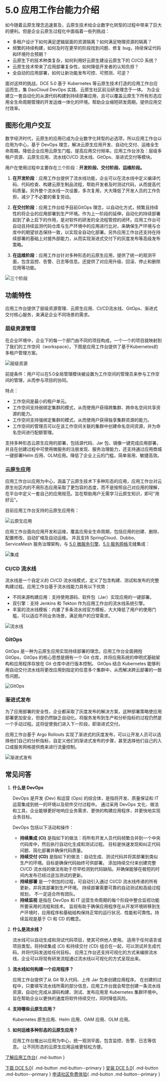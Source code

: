 # 5.0 应用工作台能力介绍

如今随着云原生理念迅速普及，云原生技术给企业数字化转型的过程中带来了巨大的便利。但是企业云原生过程化中面临着一些列挑战：

- 多租户设计下如何满足逻辑层面的资源隔离？如何满足物理资源的隔离？
- 频繁的持续构建，如何及时在更早的阶段找到问题、修复 bug，持续保证代码和环境符合预期？
- 云原生下的技术种类复杂，如何利用好云原生建设云原生下的 CI/CD 系统？
- 云原生技术带来了应用部署复杂性，如何降低开发者的认知负担？
- 全自动的应用部署，如何让新功能发布可控、可预测、可逆？

面对这样的挑战，DCE 5.0 基于 Kubernetes 等云原生技术打造的应用工作台应运而生，集 DaoCloud DevOps 实践、云原生社区前沿研发理念于一体。
为企业建立一套自动化的从源代码构建到持续部署应用，且可以覆盖云原生下所有形态应用全生命周期管理的开发运维一体化的环境。帮助企业缩短研发周期，提供应用交付效率。

## 图形化用户交互

数字经济时代，云原生的应用已成为企业数字化转型的必选项，所以应用工作台以应用为中心，基于 DevOps 理念，解决云原生应用开发、自动化交付、运维全生命周期。降低企业应用云原生门槛，提高应用交付频率。应用工作台涉及：层级多租户资源、云原生应用、流水线CI/CD 流水线、GitOps、渐进式交付等模块。

用户在使用过程中主要存在三个阶段：**开发阶段、交付阶段、运维阶段。**

1. **在开发阶段**：应用工作台提供了流水线功能，企业可以在流水线中定义编译代码、代码检查、构建云原生制品流程，帮助开发者及时测试代码，从而提高代码质量。另外整个流水线一次设置，多次复用，大大降低了开发人员的工作负担，减少了不必要的重复劳动。

2. **在交付阶段**：应用工作台给予目前GitOps 理念，以自动化方式，频繁且持续性的将企业的应用部署到生产环境。作为上一阶段的延伸，自动化的持续部署起到了承上启下的作用，是对软件的研发的全流程管控的闭环。应用工作台可自动且持续监测代码仓库与生产环境中的应用进行比对，来确保生产环境与仓库中的期望状态保持一致，以实现全自动化部署。另外应用工作台还支持在持续部署的基础上对接外部能力，从而实现渐进式交付下的灰度发布等高级发布策略。

3. **在运维阶段**：应用工作台针对多种形态的云原生应用，提供了统一的观测平面，包含监控、告警、日志等信息。还提供了对应用升级、回滚、停止和删除应用等功能。

![三个阶段](https://docs.daocloud.io/daocloud-docs-images/docs/blogs/images/amamba01.png)

## 功能特性

应用工作台提供了层级资源管理、云原生应用、CI/CD流水线、GitOps、渐进式交付核心服务，来满足企业不同场景的需求。

### 层级资源管理

在企业环境中，企业下的每一个部门由不同的项目构成，一个一个的项目就映射到了我们的工作空间（workspace）。下图是应用工作台提供了基于Kubernetes的多租户管理方案。

![层级资源](https://docs.daocloud.io/daocloud-docs-images/docs/blogs/images/amamba02.png)

前提条件：用户可以在5.0全局管理模块被设置为工作空间的管理员来参与工作空间的管理，从而参与项目的协同。

特点：

- 工作空间是最小的租户单元。
- 工作空间支持弱绑定集群的模式，从而使用户获得跨集群、跨命名空间共享资源的能力。
- 工作空间支持强绑定集群的模式，从而使用户获得独享集群资源的能力。
- 工作空间的管理员可以在该工作空间关联的集群中创建命名空间资源，并为命名空间进行配额管理。

支持多种形态云原生应用的部署，包括源代码、Jar 包、镜像一键完成应用部署，并且在创建过程中可使用微服务的注册发现、服务治理能力，还支持通过应用商城一键部署Helm 应用、OLM应用。降低了企业上云的门槛，简单易用、敏捷高效。

### 云原生应用

应用工作台以应用为中心，涵盖了云原生技术下多种形态的应用，应用工作台对云原生社区内的不用形态应用采取了更包容的态度，而不是按照自己对应用的理解，在平台中定义一套自己的应用规范。旨在帮助用户无需学习云原生知识，即可“用好云”。

目前应用工作台支持的云原生应用有：

![云原生应用](https://docs.daocloud.io/daocloud-docs-images/docs/blogs/images/amamba03.png)

应用工作台面向应用开发和运维，覆盖应用全生命周期，包括应用的创建、删除、 配置修改、自动扩缩及自动运维。
并且支持 SpringCloud、Dubbo、ServiceMesh 服务治理架构，与 [5.0 微服务引擎](../../skoala/intro/index.md)、[5.0 服务网格](../../mspider/intro/index.md)无缝集成：

![集成](https://docs.daocloud.io/daocloud-docs-images/docs/blogs/images/amamba04.png)

### CI/CD 流水线

流水线是一个自定义的 CI/CD 流水线模式，定义了包含构建、测试和发布的完整构建过程。应用工作台基于流水线能力具有以下优势：

- 不同来源构建应用：支持使用源码、软件包（Jar）实现应用的一键部署。
- 双引擎：支持 Jenkins 和 Tekton 作为应用工作台的流水线系统引擎。
- 丰富的流水线模板：内置了多条流水线官方模板，大大降低了用户的使用门槛，可以适应不同业务场景，满足用户的日常需求。

![流水线](https://docs.daocloud.io/daocloud-docs-images/docs/blogs/images/amamba05.png)

### GitOps

GitOps 是一种为云原生应用实现持续部署的理念。应用工作台全面拥抱 GitOps，GitOps 的核心思想是拥有一个 Git 仓库，并将应用系统的申明式基础架构和应用程序存放在 Git 仓库中进行版本控制。
GitOps 结合 Kubernetes 能够利用自动交付流水线将更改应用到指定的任意多个集群中，从而解决跨云部署的一致性问题。

![GitOps](https://docs.daocloud.io/daocloud-docs-images/docs/blogs/images/amamba06.png)

### 渐进式发布

为了应用部署的安全性，企业都采取了灰度发布的解决方案，这种部署策略使应用部署更加安全，但是仍然缺乏自动化。将服务发布到生产和分析指标的过程仍然是一个手动过程。这将促使我们进入下一阶段，即渐进式交付。

应用工作台基于 Argo Rollouts 实现了渐进式的灰度发布，可以让开发人员可以选择他们自己的分析指标，自定义他们的渐进式发布的步骤，甚至选择他们自己的入口或服务网格提供商来进行流量控制。

![渐进式发布](https://docs.daocloud.io/daocloud-docs-images/docs/blogs/images/amamba07.png)

## 常见问答

1. **什么是 DevOps**

    DevOps 是开发 (Dev) 和运营 (Ops) 的综合体，是指将开发、质量保证和 IT 运营集成到统一的环境以及软件交付过程中。
    通过采用 DevOps 文化、做法和工具，企业能够更好地响应业务需求、更快的构建应用程序，并更快地实现业务目标。

    DevOps 包括以下活动和操作：

    - **持续集成 (CI)** 是指如下的做法：将所有开发人员代码频繁合并到一个中央代码库中，然后执行自动化生成和测试过程。
      目标是快速发现和纠正代码问题、简化部署并确保代码质量。
    - **持续交付 (CD)** 是指如下的做法：自动生成、测试代码并将其部署到类似生产的环境。目标是确保代码始终可供部署。
      添加持续交付来创建完整 CI/CD 流水线的做法有助于尽早检测到代码缺陷。并确保能够在极短的时间内发布已经过适当测试的更新。
    - **持续部署** 是一个附加的过程，可自动引入通过 CI/CD 流水线传递的所有更新，并将其部署到生产环境。
      持续部署需要可靠的自动测试和高级过程规划， 不一定适合所有团队。
    - **持续监视** 是指在 DevOps 和 IT 运营生命周期的每个阶段中整合监视功能所要采用的流程和技术。
      监视有助于确保应用程序在从开发环境转移到生产环境时，应用程序和基础结构保持正常的运行状况、性能和可靠性。持续监视是基于 CI 和 CD 的概念。

1. **什么是流水线？**

    流水线可以自动生成和测试代码项目，使其可供他人使用。
    适用于任何语言或项目类型。将持续集成 (CI) 和持续交付 (CD) 组合在一起，可以测试并生成代码，并将代码发送给任何目标。
    应用工作台还支持可视化的方式来编排流水线，企业可以将现有研发流程通过流水线以可视化的方式呈现出来。

1. **流水线如何构建一个应用程序？**

    应用工作台提供了从 Git 导入代码、上传 Jar 包来创建应用程序。
    在创建的过程中，只要填写流水线所需的部分信息，应用工作台就会帮您创建一条流水线资源，自动化完成从源码构建、测试、发布应用至 Kubernetes 集群环境中。
    旨在帮助企业以更快的速度将软件持续交付，同时降低风险。

1. **支持哪些云原生应用？**

    Kubernetes 原生应用、Helm 应用、OAM 应用、OLM 应用。

1. **如何运维多种形态的云原生应用？**

    应用工作台推出以应用为中心，统一观测平面，包含监控、告警、日志等信息。
    让不同形态的云原生应用运维更轻松方便。

[了解应用工作台](../../amamba/intro/index.md){ .md-button }

[下载 DCE 5.0](../../download/index.md){ .md-button .md-button--primary }
[安装 DCE 5.0](../../install/index.md){ .md-button .md-button--primary }
[申请社区免费体验](../../dce/license0.md){ .md-button .md-button--primary }
